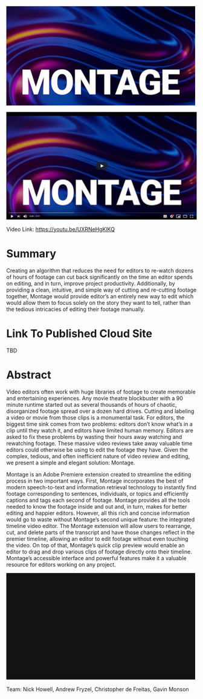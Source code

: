 <img href="https://youtu.be/UXRNeHgKlKQ" src="MontageIcon.PNG" width="500px">  

[![Montage Video](YoutubeLink.PNG)](https://youtu.be/UXRNeHgKlKQ)

Video Link: https://youtu.be/UXRNeHgKlKQ

# **Summary**  
Creating an algorithm that reduces the need for editors to re-watch dozens of hours of footage can cut back significantly on the time an editor spends on editing, and in turn, improve project productivity. Additionally, by providing a clean, intuitive, and simple way of cutting and re-cutting footage together, Montage would provide editor’s an entirely new way to edit which would allow them to focus solely on the story they want to tell, rather than the tedious intricacies of editing their footage manually.

# **Link To Published Cloud Site**  
TBD  

# **Abstract**  
Video editors often work with huge libraries of footage to create memorable and entertaining experiences. Any movie theatre blockbuster with a 90 minute runtime started out as several thousands of hours of chaotic, disorganized footage spread over a dozen hard drives. Cutting and labeling a video or movie from those clips is a monumental task. For editors, the biggest time sink comes from two problems: editors don’t know what’s in a clip until they watch it, and editors have limited human memory. Editors are asked to fix these problems by wasting their hours away watching and rewatching footage. These massive video reviews take away valuable time editors could otherwise be using to edit the footage they have. Given the complex, tedious, and often inefficient nature of video review and editing, we present a simple and elegant solution: Montage.  

Montage is an Adobe Premiere extension created to streamline the editing process in two important  ways. First, Montage incorporates the best of modern speech-to-text and information retrieval technology to instantly find footage corresponding to sentences, individuals, or topics and efficiently captions and tags each second of footage. Montage provides all the tools needed to know the footage inside and out and, in turn, makes for better editing and happier editors. However, all this rich and concise information would go to waste without Montage’s second unique feature: the integrated timeline video editor. The Montage extension will allow users to rearrange, cut, and delete parts of the transcript and have those changes reflect in the premier timeline, allowing an editor to edit footage without even touching the video. On top of that, Montage’s quick clip preview would enable an editor to drag and drop various clips of footage directly onto their timeline. Montage’s accessible interface and powerful features make it a valuable resource for editors working on any project.

<img src="FootageSearchGif.gif" width="500px">  

Team: Nick Howell, Andrew Fryzel, Christopher de Freitas, Gavin Monson
